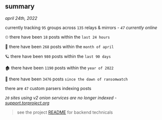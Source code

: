 
## summary
_april 24th, 2022_

currently tracking `95` groups across `135` relays & mirrors - _`47` currently online_

⏲ there have been `18` posts within the `last 24 hours`

🦈 there have been `268` posts within the `month of april`

🪐 there have been `980` posts within the `last 90 days`

🏚 there have been `1190` posts within the `year of 2022`

🦕 there have been `3476` posts `since the dawn of ransomwatch`

there are `47` custom parsers indexing posts

_`20` sites using v2 onion services are no longer indexed - [support.torproject.org](https://support.torproject.org/onionservices/v2-deprecation/)_

> see the project [README](https://github.com/thetanz/ransomwatch#ransomwatch--) for backend technicals
